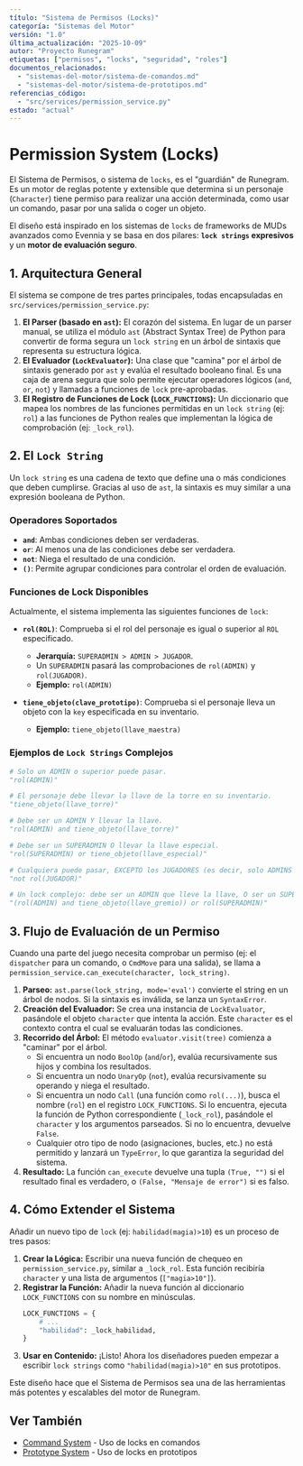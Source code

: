 ```yaml
---
título: "Sistema de Permisos (Locks)"
categoría: "Sistemas del Motor"
versión: "1.0"
última_actualización: "2025-10-09"
autor: "Proyecto Runegram"
etiquetas: ["permisos", "locks", "seguridad", "roles"]
documentos_relacionados:
  - "sistemas-del-motor/sistema-de-comandos.md"
  - "sistemas-del-motor/sistema-de-prototipos.md"
referencias_código:
  - "src/services/permission_service.py"
estado: "actual"
---
```


# Permission System (Locks)

El Sistema de Permisos, o sistema de `locks`, es el "guardián" de Runegram. Es un motor de reglas potente y extensible que determina si un personaje (`Character`) tiene permiso para realizar una acción determinada, como usar un comando, pasar por una salida o coger un objeto.

El diseño está inspirado en los sistemas de `locks` de frameworks de MUDs avanzados como Evennia y se basa en dos pilares: **`lock strings` expresivos** y un **motor de evaluación seguro**.

## 1. Arquitectura General

El sistema se compone de tres partes principales, todas encapsuladas en `src/services/permission_service.py`:

1.  **El Parser (basado en `ast`):** El corazón del sistema. En lugar de un parser manual, se utiliza el módulo `ast` (Abstract Syntax Tree) de Python para convertir de forma segura un `lock string` en un árbol de sintaxis que representa su estructura lógica.
2.  **El Evaluador (`LockEvaluator`):** Una clase que "camina" por el árbol de sintaxis generado por `ast` y evalúa el resultado booleano final. Es una caja de arena segura que solo permite ejecutar operadores lógicos (`and`, `or`, `not`) y llamadas a funciones de `lock` pre-aprobadas.
3.  **El Registro de Funciones de Lock (`LOCK_FUNCTIONS`):** Un diccionario que mapea los nombres de las funciones permitidas en un `lock string` (ej: `rol`) a las funciones de Python reales que implementan la lógica de comprobación (ej: `_lock_rol`).

## 2. El `Lock String`

Un `lock string` es una cadena de texto que define una o más condiciones que deben cumplirse. Gracias al uso de `ast`, la sintaxis es muy similar a una expresión booleana de Python.

### Operadores Soportados

*   **`and`**: Ambas condiciones deben ser verdaderas.
*   **`or`**: Al menos una de las condiciones debe ser verdadera.
*   **`not`**: Niega el resultado de una condición.
*   **`()`**: Permite agrupar condiciones para controlar el orden de evaluación.

### Funciones de Lock Disponibles

Actualmente, el sistema implementa las siguientes funciones de `lock`:

*   **`rol(ROL)`**: Comprueba si el rol del personaje es igual o superior al `ROL` especificado.
    *   **Jerarquía:** `SUPERADMIN > ADMIN > JUGADOR`.
    *   Un `SUPERADMIN` pasará las comprobaciones de `rol(ADMIN)` y `rol(JUGADOR)`.
    *   **Ejemplo:** `rol(ADMIN)`

*   **`tiene_objeto(clave_prototipo)`**: Comprueba si el personaje lleva un objeto con la `key` especificada en su inventario.
    *   **Ejemplo:** `tiene_objeto(llave_maestra)`

### Ejemplos de `Lock Strings` Complejos

```python
# Solo un ADMIN o superior puede pasar.
"rol(ADMIN)"

# El personaje debe llevar la llave de la torre en su inventario.
"tiene_objeto(llave_torre)"

# Debe ser un ADMIN Y llevar la llave.
"rol(ADMIN) and tiene_objeto(llave_torre)"

# Debe ser un SUPERADMIN O llevar la llave especial.
"rol(SUPERADMIN) or tiene_objeto(llave_especial)"

# Cualquiera puede pasar, EXCEPTO los JUGADORES (es decir, solo ADMINS y superiores).
"not rol(JUGADOR)"

# Un lock complejo: debe ser un ADMIN que lleve la llave, O ser un SUPERADMIN.
"(rol(ADMIN) and tiene_objeto(llave_gremio)) or rol(SUPERADMIN)"
```

## 3. Flujo de Evaluación de un Permiso

Cuando una parte del juego necesita comprobar un permiso (ej: el `dispatcher` para un comando, o `CmdMove` para una salida), se llama a `permission_service.can_execute(character, lock_string)`.

1.  **Parseo:** `ast.parse(lock_string, mode='eval')` convierte el string en un árbol de nodos. Si la sintaxis es inválida, se lanza un `SyntaxError`.
2.  **Creación del Evaluador:** Se crea una instancia de `LockEvaluator`, pasándole el objeto `character` que intenta la acción. Este `character` es el contexto contra el cual se evaluarán todas las condiciones.
3.  **Recorrido del Árbol:** El método `evaluator.visit(tree)` comienza a "caminar" por el árbol.
    *   Si encuentra un nodo `BoolOp` (`and`/`or`), evalúa recursivamente sus hijos y combina los resultados.
    *   Si encuentra un nodo `UnaryOp` (`not`), evalúa recursivamente su operando y niega el resultado.
    *   Si encuentra un nodo `Call` (una función como `rol(...)`), busca el nombre (`rol`) en el registro `LOCK_FUNCTIONS`. Si lo encuentra, ejecuta la función de Python correspondiente (`_lock_rol`), pasándole el `character` y los argumentos parseados. Si no lo encuentra, devuelve `False`.
    *   Cualquier otro tipo de nodo (asignaciones, bucles, etc.) no está permitido y lanzará un `TypeError`, lo que garantiza la seguridad del sistema.
4.  **Resultado:** La función `can_execute` devuelve una tupla `(True, "")` si el resultado final es verdadero, o `(False, "Mensaje de error")` si es falso.

## 4. Cómo Extender el Sistema

Añadir un nuevo tipo de `lock` (ej: `habilidad(magia)>10`) es un proceso de tres pasos:

1.  **Crear la Lógica:** Escribir una nueva función de chequeo en `permission_service.py`, similar a `_lock_rol`. Esta función recibiría `character` y una lista de argumentos (`["magia>10"]`).
2.  **Registrar la Función:** Añadir la nueva función al diccionario `LOCK_FUNCTIONS` con su nombre en minúsculas.
    ```python
    LOCK_FUNCTIONS = {
        # ...
        "habilidad": _lock_habilidad,
    }
    ```
3.  **Usar en Contenido:** ¡Listo! Ahora los diseñadores pueden empezar a escribir `lock strings` como `"habilidad(magia)>10"` en sus prototipos.

Este diseño hace que el Sistema de Permisos sea una de las herramientas más potentes y escalables del motor de Runegram.

## Ver También

- [Command System](sistema-de-comandos.md) - Uso de locks en comandos
- [Prototype System](sistema-de-prototipos.md) - Uso de locks en prototipos
